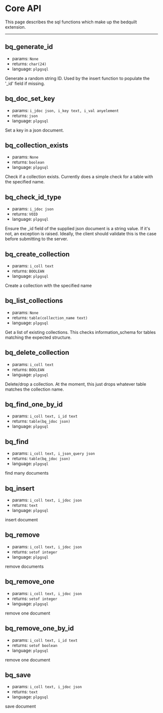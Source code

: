# Core API

This page describes the sql functions which make up the bedquilt extension.


---- ---- ---- ----




## bq\_generate\_id 

- params: `None`
- returns: `char(24)`
- language: `plpgsql`

Generate a random string ID.
Used by the insert function to populate the '_id' field if missing.





## bq\_doc\_set\_key

- params: `i_jdoc json, i_key text, i_val anyelement`
- returns: `json`
- language: `plpgsql`

Set a key in a json document.





## bq\_collection\_exists 

- params: `None`
- returns: `boolean`
- language: `plpgsql`

Check if a collection exists.
Currently does a simple check for a table with the specified name.




## bq\_check\_id\_type

- params: `i_jdoc json`
- returns: `VOID`
- language: `plpgsql`

Ensure the _id field of the supplied json document is a string value.
If it's not, an exception is raised. Ideally, the client should validate
this is the case before submitting to the server.





## bq\_create\_collection

- params: `i_coll text`
- returns: `BOOLEAN`
- language: `plpgsql`

Create a collection with the specified name





## bq\_list\_collections

- params: `None`
- returns: `table(collection_name text)`
- language: `plpgsql`

Get a list of existing collections.
This checks information_schema for tables matching the expected structure.





## bq\_delete\_collection

- params: `i_coll text`
- returns: `BOOLEAN`
- language: `plpgsql`

Delete/drop a collection.
At the moment, this just drops whatever table matches the collection name.





## bq\_find\_one\_by\_id

- params: `i_coll text, i_id text`
- returns: `table(bq_jdoc json)`
- language: `plpgsql`






## bq\_find

- params: `i_coll text, i_json_query json`
- returns: `table(bq_jdoc json)`
- language: `plpgsql`

find many documents





## bq\_insert

- params: `i_coll text, i_jdoc json`
- returns: `text`
- language: `plpgsql`

insert document





## bq\_remove

- params: `i_coll text, i_jdoc json`
- returns: `setof integer`
- language: `plpgsql`

remove documents





## bq\_remove\_one

- params: `i_coll text, i_jdoc json`
- returns: `setof integer`
- language: `plpgsql`

remove one document





## bq\_remove\_one\_by\_id

- params: `i_coll text, i_id text`
- returns: `setof boolean`
- language: `plpgsql`

remove one document





## bq\_save

- params: `i_coll text, i_jdoc json`
- returns: `text`
- language: `plpgsql`

save document



